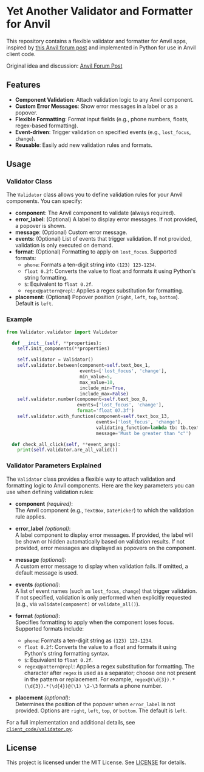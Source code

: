 # Yet Another Validator and Formatter for Anvil

This repository contains a flexible validator and formatter for Anvil apps, inspired by [this Anvil forum post](https://anvil.works/forum/t/yet-another-validator-and-formatter/10607) and implemented in Python for use in Anvil client code.

Original idea and discussion: [Anvil Forum Post](https://anvil.works/forum/t/yet-another-validator-and-formatter/10607)

## Features

- **Component Validation**: Attach validation logic to any Anvil component.
- **Custom Error Messages**: Show error messages in a label or as a popover.
- **Flexible Formatting**: Format input fields (e.g., phone numbers, floats, regex-based formatting).
- **Event-driven**: Trigger validation on specified events (e.g., `lost_focus`, `change`).
- **Reusable**: Easily add new validation rules and formats.

## Usage

### Validator Class

The `Validator` class allows you to define validation rules for your Anvil components. You can specify:

- **component**: The Anvil component to validate (always required).
- **error_label**: (Optional) A label to display error messages. If not provided, a popover is shown.
- **message**: (Optional) Custom error message.
- **events**: (Optional) List of events that trigger validation. If not provided, validation is only executed on demand.
- **format**: (Optional) Formatting to apply on `lost_focus`. Supported formats:
  - `phone`: Formats a ten-digit string into `(123) 123-1234`.
  - `float 0.2f`: Converts the value to float and formats it using Python's string formatting.
  - `$`: Equivalent to `float 0.2f`.
  - `regex@pattern@repl`: Applies a regex substitution for formatting.
- **placement**: (Optional) Popover position (`right`, `left`, `top`, `bottom`). Default is `left`.

### Example

```python
from Validator.validator import Validator

  def __init__(self, **properties):
    self.init_components(**properties)

    self.validator = Validator()
    self.validator.between(component=self.text_box_1,
                           events=['lost_focus', 'change'],
                           min_value=5,
                           max_value=10,
                           include_min=True,
                           include_max=False)
    self.validator.number(component=self.text_box_8,
                          events=['lost_focus', 'change'],
                          format='float 07.3f')
    self.validator.with_function(component=self.text_box_13,
                                 events=['lost_focus', 'change'],
                                 validating_function=lambda tb: tb.text >= 'c',
                                 message='Must be greater than "c"')

  def check_all_click(self, **event_args):
    print(self.validator.are_all_valid())
```

### Validator Parameters Explained

The `Validator` class provides a flexible way to attach validation and formatting logic to Anvil components. Here are the key parameters you can use when defining validation rules:

- **component** *(required)*:  
  The Anvil component (e.g., `TextBox`, `DatePicker`) to which the validation rule applies.

- **error_label** *(optional)*:  
  A label component to display error messages. If provided, the label will be shown or hidden automatically based on validation results. If not provided, error messages are displayed as popovers on the component.

- **message** *(optional)*:  
  A custom error message to display when validation fails. If omitted, a default message is used.

- **events** *(optional)*:  
  A list of event names (such as `lost_focus`, `change`) that trigger validation. If not specified, validation is only performed when explicitly requested (e.g., via `validate(component)` or `validate_all()`).

- **format** *(optional)*:  
  Specifies formatting to apply when the component loses focus. Supported formats include:
  - `phone`: Formats a ten-digit string as `(123) 123-1234`.
  - `float 0.2f`: Converts the value to a float and formats it using Python's string formatting syntax.
  - `$`: Equivalent to `float 0.2f`.
  - `regex@pattern@repl`: Applies a regex substitution for formatting. The character after `regex` is used as a separator; choose one not present in the pattern or replacement. For example, `regex@(\d{3}).*(\d{3}).*(\d{4})@(\1) \2-\3` formats a phone number.

- **placement** *(optional)*:  
  Determines the position of the popover when `error_label` is not provided. Options are `right`, `left`, `top`, or `bottom`. The default is `left`.

For a full implementation and additional details, see [`client_code/validator.py`](client_code/validator.py).

## License

This project is licensed under the MIT License. See [LICENSE](LICENSE) for details.
